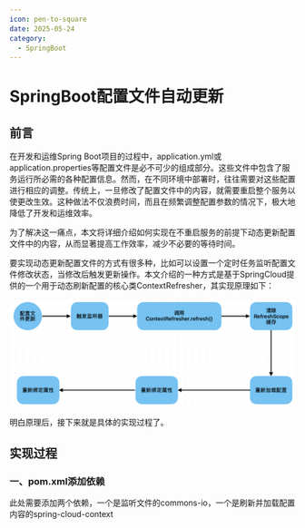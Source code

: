 ```yaml
---
icon: pen-to-square
date: 2025-05-24
category:
  - SpringBoot
---
```


# SpringBoot配置文件自动更新

## 前言
在开发和运维Spring Boot项目的过程中，application.yml或application.properties等配置文件是必不可少的组成部分。这些文件中包含了服务运行所必需的各种配置信息。然而，在不同环境中部署时，往往需要对这些配置进行相应的调整。传统上，一旦修改了配置文件中的内容，就需要重启整个服务以使更改生效。这种做法不仅浪费时间，而且在频繁调整配置参数的情况下，极大地降低了开发和运维效率。

为了解决这一痛点，本文将详细介绍如何实现在不重启服务的前提下动态更新配置文件中的内容，从而显著提高工作效率，减少不必要的等待时间。

要实现动态更新配置文件的方式有很多种，比如可以设置一个定时任务监听配置文件修改状态，当修改后触发更新操作。本文介绍的一种方式是基于SpringCloud提供的一个用于动态刷新配置的核心类ContextRefresher，其实现原理如下：

![application.png](images%2Fapplication.png)

明白原理后，接下来就是具体的实现过程了。

## 实现过程
### 一、pom.xml添加依赖
此处需要添加两个依赖，一个是监听文件的commons-io，一个是刷新并加载配置内容的spring-cloud-context
